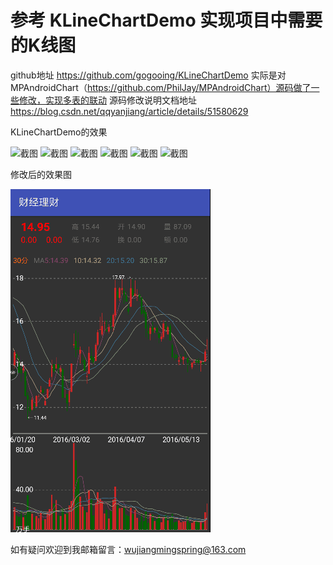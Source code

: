 # 参考 KLineChartDemo  实现项目中需要的K线图
github地址 https://github.com/gogooing/KLineChartDemo
实际是对 MPAndroidChart（https://github.com/PhilJay/MPAndroidChart）源码做了一些修改，实现多表的联动
源码修改说明文档地址  https://blog.csdn.net/qqyanjiang/article/details/51580629


KLineChartDemo的效果

![截图](https://github.com/Springwu1/MPAndroidChartModify/blob/master/Screenshot/screenshot1.gif)
![截图](https://github.com/Springwu1/MPAndroidChartModify/blob/master/Screenshot/screenshot2.gif)
![截图](https://github.com/Springwu1/MPAndroidChartModify/blob/master/Screenshot/screenshot3.gif)
![截图](https://github.com/Springwu1/MPAndroidChartModify/blob/master/Screenshot/screenshot4.gif)
![截图](https://github.com/Springwu1/MPAndroidChartModify/blob/master/Screenshot/screenshot5.gif)
![截图](https://github.com/Springwu1/MPAndroidChartModify/blob/master/Screenshot/screenshot6.gif)

修改后的效果图

![截图](https://github.com/Springwu1/MPAndroidChartModify/blob/master/Screenshot/screenshot7.gif)



如有疑问欢迎到我邮箱留言：wujiangmingspring@163.com

